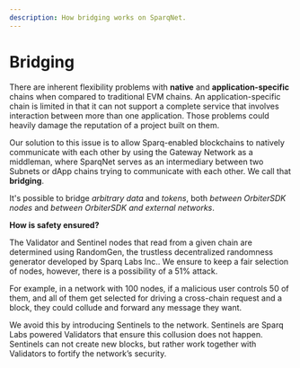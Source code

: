 ```yaml
---
description: How bridging works on SparqNet.
---
```


# Bridging

There are inherent flexibility problems with **native** and **application-specific** chains when compared to traditional EVM chains. An application-specific chain is limited in that it can not support a complete service that involves interaction between more than one application. Those problems could heavily damage the reputation of a project built on them.

Our solution to this issue is to allow Sparq-enabled blockchains to natively communicate with each other by using the Gateway Network as a middleman, where SparqNet serves as an intermediary between two Subnets or dApp chains trying to communicate with each other. We call that **bridging**.

It's possible to bridge _arbitrary data_ and _tokens_, both _between OrbiterSDK nodes_ and _between OrbiterSDK and external networks_.

**How is safety ensured?**

The Validator and Sentinel nodes that read from a given chain are determined using RandomGen, the trustless decentralized randomness generator developed by Sparq Labs Inc.. We ensure to keep a fair selection of nodes, however, there is a possibility of a 51% attack.

For example, in a network with 100 nodes, if a malicious user controls 50 of them, and all of them get selected for driving a cross-chain request and a block, they could collude and forward any message they want.

We avoid this by introducing Sentinels to the network. Sentinels are Sparq Labs powered Validators that ensure this collusion does not happen. Sentinels can not create new blocks, but rather work together with Validators to fortify the network’s security.
